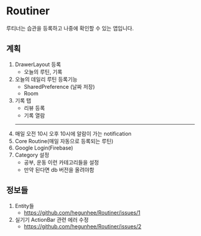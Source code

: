 # Routiner
루티너는 습관을 등록하고 나중에 확인할 수 있는 앱입니다.  
## 계획  
1. DrawerLayout 등록  
    * 오늘의 루틴, 기록  
2. 오늘의 데일리 루틴 등록기능  
    * SharedPreference (날짜 저장)  
    * Room  
3. 기록 탭  
    * 리뷰 등록  
    * 기록 열람  
    -------------------------------------------  
4. 매일 오전 10시 오후 10시에 알람이 가는 notification  
5. Core Routine(매일 자동으로 등록되는 루틴)  
6. Google Login(Firebase)  
7. Category 설정  
    * 공부, 운동 이런 카테고리들을 설정
    * 만약 된다면 db 버전을 올려야함  

## 정보들  
1. Entity들  
   * https://github.com/hegunhee/Routiner/issues/1  
2. 실기기 ActionBar 관련 에러 수정  
   * https://github.com/hegunhee/Routiner/issues/2
